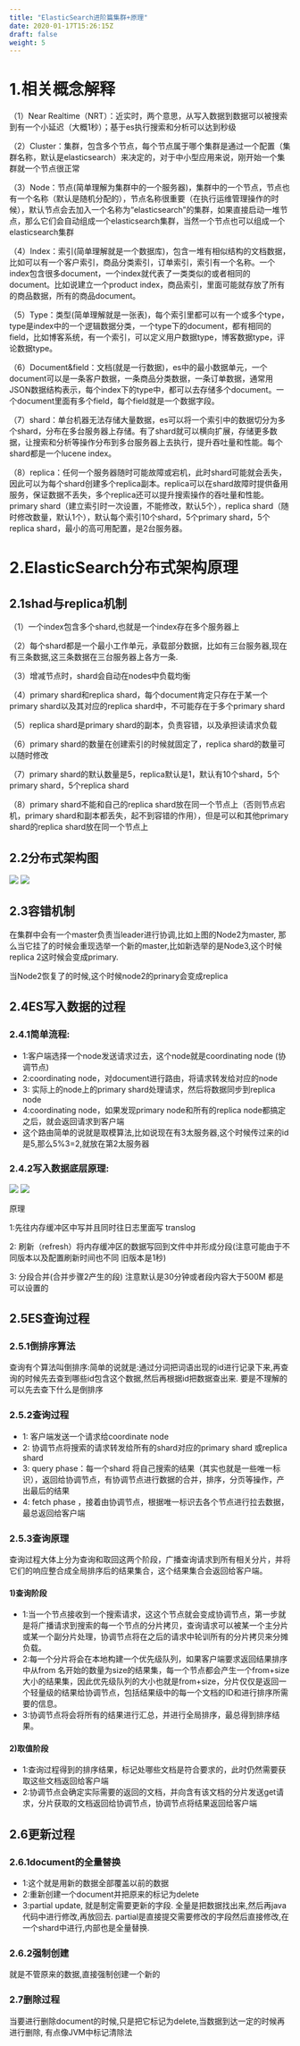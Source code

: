 ```yaml
---
title: "ElasticSearch进阶篇集群+原理"
date: 2020-01-17T15:26:15Z
draft: false
weight: 5
---
```




# 1.相关概念解释

（1）Near Realtime（NRT）：近实时，两个意思，从写入数据到数据可以被搜索到有一个小延迟（大概1秒）；基于es执行搜索和分析可以达到秒级

（2）Cluster：集群，包含多个节点，每个节点属于哪个集群是通过一个配置（集群名称，默认是elasticsearch）来决定的，对于中小型应用来说，刚开始一个集群就一个节点很正常

（3）Node：节点(简单理解为集群中的一个服务器)，集群中的一个节点，节点也有一个名称（默认是随机分配的），节点名称很重要（在执行运维管理操作的时候），默认节点会去加入一个名称为“elasticsearch”的集群，如果直接启动一堆节点，那么它们会自动组成一个elasticsearch集群，当然一个节点也可以组成一个elasticsearch集群

（4）Index：索引(简单理解就是一个数据库)，包含一堆有相似结构的文档数据，比如可以有一个客户索引，商品分类索引，订单索引，索引有一个名称。一个index包含很多document，一个index就代表了一类类似的或者相同的document。比如说建立一个product index，商品索引，里面可能就存放了所有的商品数据，所有的商品document。

（5）Type：类型(简单理解就是一张表)，每个索引里都可以有一个或多个type，type是index中的一个逻辑数据分类，一个type下的document，都有相同的field，比如博客系统，有一个索引，可以定义用户数据type，博客数据type，评论数据type。

（6）Document&field：文档(就是一行数据)，es中的最小数据单元，一个document可以是一条客户数据，一条商品分类数据，一条订单数据，通常用JSON数据结构表示，每个index下的type中，都可以去存储多个document。一个document里面有多个field，每个field就是一个数据字段。

（7）shard：单台机器无法存储大量数据，es可以将一个索引中的数据切分为多个shard，分布在多台服务器上存储。有了shard就可以横向扩展，存储更多数据，让搜索和分析等操作分布到多台服务器上去执行，提升吞吐量和性能。每个shard都是一个lucene index。

（8）replica：任何一个服务器随时可能故障或宕机，此时shard可能就会丢失，因此可以为每个shard创建多个replica副本。replica可以在shard故障时提供备用服务，保证数据不丢失，多个replica还可以提升搜索操作的吞吐量和性能。primary shard（建立索引时一次设置，不能修改，默认5个），replica shard（随时修改数量，默认1个），默认每个索引10个shard，5个primary shard，5个replica shard，最小的高可用配置，是2台服务器。



# 2.ElasticSearch分布式架构原理


## 2.1shad与replica机制

（1）一个index包含多个shard,也就是一个index存在多个服务器上

（2）每个shard都是一个最小工作单元，承载部分数据，比如有三台服务器,现在有三条数据,这三条数据在三台服务器上各方一条.

（3）增减节点时，shard会自动在nodes中负载均衡

（4）primary shard和replica shard，每个document肯定只存在于某一个primary shard以及其对应的replica shard中，不可能存在于多个primary shard

（5）replica shard是primary shard的副本，负责容错，以及承担读请求负载

（6）primary shard的数量在创建索引的时候就固定了，replica shard的数量可以随时修改

（7）primary shard的默认数量是5，replica默认是1，默认有10个shard，5个primary shard，5个replica shard

（8）primary shard不能和自己的replica shard放在同一个节点上（否则节点宕机，primary shard和副本都丢失，起不到容错的作用），但是可以和其他primary shard的replica shard放在同一个节点上

## 2.2分布式架构图

![][img1]
![][img1_]


## 2.3容错机制

在集群中会有一个master负责当leader进行协调,比如上图的Node2为master, 那么当它挂了的时候会重现选举一个新的master,比如新选举的是Node3,这个时候replica 2这时候会变成primary.

当Node2恢复了的时候,这个时候node2的prinary会变成replica



## 2.4ES写入数据的过程


### 2.4.1简单流程:

+ 1:客户端选择一个node发送请求过去，这个node就是coordinating node (协调节点)
+ 2:coordinating node，对document进行路由，将请求转发给对应的node
+ 3: 实际上的node上的primary shard处理请求，然后将数据同步到replica node
+ 4:coordinating node，如果发现primary node和所有的replica node都搞定之后，就会返回请求到客户端
+ 这个路由简单的说就是取模算法,比如说现在有3太服务器,这个时候传过来的id是5,那么5%3=2,就放在第2太服务器



### 2.4.2写入数据底层原理:


![][img2]
![][img2_]


原理

1:先往内存缓冲区中写并且同时往日志里面写 translog

2: 刷新（refresh）将内存缓冲区的数据写回到文件中并形成分段(注意可能由于不同版本以及配置刷新时间也不同 旧版本是1秒)

3: 分段合并(合并步骤2产生的段) 注意默认是30分钟或者段内容大于500M 都是可以设置的





## 2.5ES查询过程


### 2.5.1倒排序算法


查询有个算法叫倒排序:简单的说就是:通过分词把词语出现的id进行记录下来,再查询的时候先去查到哪些id包含这个数据,然后再根据id把数据查出来. 要是不理解的可以先去查下什么是倒排序


### 2.5.2查询过程


+ 1: 客户端发送一个请求给coordinate node
+ 2: 协调节点将搜索的请求转发给所有的shard对应的primary shard 或replica shard
+ 3: query phase：每一个shard 将自己搜索的结果（其实也就是一些唯一标识），返回给协调节点，有协调节点进行数据的合并，排序，分页等操作，产出最后的结果
+ 4: fetch phase ，接着由协调节点，根据唯一标识去各个节点进行拉去数据，最总返回给客户端

### 2.5.3查询原理


查询过程大体上分为查询和取回这两个阶段，广播查询请求到所有相关分片，并将它们的响应整合成全局排序后的结果集合，这个结果集合会返回给客户端。


#### 1)查询阶段


+ 1:当一个节点接收到一个搜索请求，这这个节点就会变成协调节点，第一步就是将广播请求到搜索的每一个节点的分片拷贝，查询请求可以被某一个主分片或某一个副分片处理，协调节点将在之后的请求中轮训所有的分片拷贝来分摊负载。
+ 2:每一个分片将会在本地构建一个优先级队列，如果客户端要求返回结果排序中从from 名开始的数量为size的结果集，每一个节点都会产生一个from+size大小的结果集，因此优先级队列的大小也就是from+size，分片仅仅是返回一个轻量级的结果给协调节点，包括结果级中的每一个文档的ID和进行排序所需要的信息。
+ 3:协调节点将会将所有的结果进行汇总，并进行全局排序，最总得到排序结果。



#### 2)取值阶段

+ 1:查询过程得到的排序结果，标记处哪些文档是符合要求的，此时仍然需要获取这些文档返回给客户端
+ 2:协调节点会确定实际需要的返回的文档，并向含有该文档的分片发送get请求，分片获取的文档返回给协调节点，协调节点将结果返回给客户端


## 2.6更新过程

### 2.6.1document的全量替换


+ 1:这个就是用新的数据全部覆盖以前的数据
+ 2:重新创建一个document并把原来的标记为delete
+ 3:partial update, 就是制定需要更新的字段.
全量是把数据找出来,然后再java代码中进行修改,再放回去.
partial是直接提交需要修改的字段然后直接修改,在一个shard中进行,内部也是全量替换.



### 2.6.2强制创建

就是不管原来的数据,直接强制创建一个新的


### 2.7删除过程


当要进行删除document的时候,只是把它标记为delete,当数据到达一定的时候再进行删除, 有点像JVM中标记清除法








[img1]:../../.././imgs/elasticsearch/image/20190522205818635.png
[img1_]:../../../../imgs/elasticsearch/image/20190522205818635.png


[img2]:../../.././imgs/elasticsearch/image/20190522155754105.png
[img2_]:../../../../imgs/elasticsearch/image/20190522155754105.png



